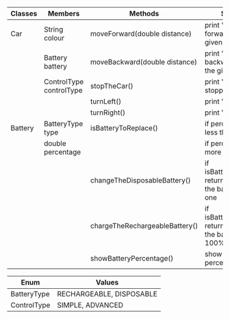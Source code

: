 | Classes | Members                 | Methods                        | Scenario                                                         | Output             |
|---------|-------------------------|--------------------------------|------------------------------------------------------------------|--------------------|
| Car     | String colour           | moveForward(double distance)   | print "Move forward " with the given distance                    | -                  |
|         | Battery battery         | moveBackward(double distance)  | print "Move backward " with the given distance                   | -                  |
|         | ControlType controlType | stopTheCar()                   | print "Car is stopped"                                           | -                  |
|         |                         | turnLeft()                     | print "Turn left"                                                | -                  |
|         |                         | turnRight()                    | print "Turn right"                                               |                    |
| Battery | BatteryType type        | isBatteryToReplace()           | if percentage is less than 10%                                   | true               |
|         | double percentage       |                                | if percentage is more than 10%                                   | false              |
|         |                         | changeTheDisposableBattery()   | if isBatteryToReplace return true, change the battery to new one | -                  |
|         |                         | chargeTheRechargeableBattery() | if isBatteryToReplace return true, charge the battery to 100%    |                    |
|         |                         | showBatteryPercentage()        | show battery percentage                                          | double: percentage |

| Enum        | Values                   |
|-------------|--------------------------|
| BatteryType | RECHARGEABLE, DISPOSABLE |
| ControlType | SIMPLE, ADVANCED         |